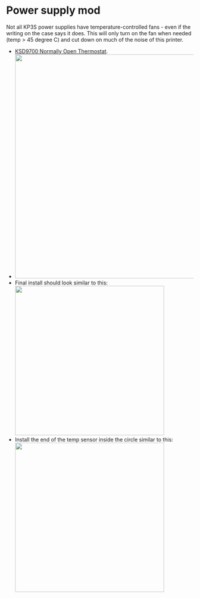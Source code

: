 # Power supply mod

Not all KP3S power supplies have temperature-controlled fans - even if the
writing on the case says it does. This will only turn on the fan when needed
(temp > 45 degree C) and cut down on much of the noise of this printer.

* [KSD9700 Normally Open Thermostat](https://amzn.to/31GZ0Hp).
* <a href="https://bdwilson.github.io/images/kp3s-powersupply-mod1.png"><img src="https://bdwilson.github.io/images/kp3s-powersupply-mod1.png" width=600px></a>
* Final install should look similar to this: <br>
<a href="https://bdwilson.github.io/images/kp3s-powersupply-mod2.png"><img src="https://bdwilson.github.io/images/kp3s-powersupply-mod2.png" width=400px></a>
* Install the end of the temp sensor inside the circle similar to this: <br>
<a href="https://bdwilson.github.io/images/kp3s-powersupply-mod3.png"><img src="https://bdwilson.github.io/images/kp3s-powersupply-mod3.png" width=400px></a>




